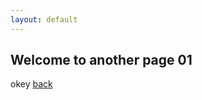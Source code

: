 ```yaml
---
layout: default
---
```


## Welcome to another page 01
<amp-img width="640" height="400" layout="responsive" src="https://eftyp.github.io/public/logo.png"></amp-img>
okey
[back](./)
